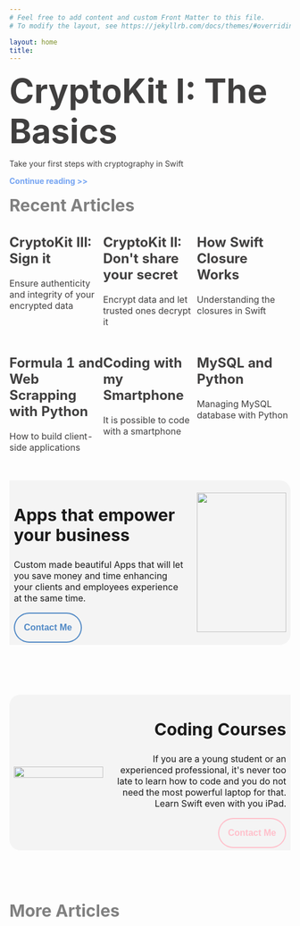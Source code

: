 ```yaml
---
# Feel free to add content and custom Front Matter to this file.
# To modify the layout, see https://jekyllrb.com/docs/themes/#overriding-theme-defaults

layout: home
title: 
---
```

<style>
  .a1:link {color: #403F3F; text-decoration: none;}
  .a1:visited {color: #403F3F; text-decoration: none;}
  .a1:hover {color: gray; text-decoration: none;}
  .a1:active {color: #403F3F; text-decoration: none;}
  .button1 { border: 2px solid #5189C5; color: #5189C5; padding: 16px 16px; text-align: center; text-decoration: none; display: inline-block;font-size: 16px; transition-duration: 0.4s; cursor: pointer; border-radius:25%/30px; background-color: #F4F4F4}
  .button1:hover {border: 2px solid #5189C5; color: white; padding: 16px 16px; text-align: center; text-decoration: none; display: inline-block;font-size: 16px; transition-duration: 0.4s; cursor: pointer; border-radius:25%/30px; background-color: #5189C5}
  .button2 { border: 2px solid pink; color: pink; padding: 16px 16px; text-align: center; text-decoration: none; display: inline-block;font-size: 16px; transition-duration: 0.4s; cursor: pointer; border-radius:25%/30px; background-color: #F4F4F4}
  .button2:hover {border: 2px solid pink; color: white; padding: 16px 16px; text-align: center; text-decoration: none; display: inline-block;font-size: 16px; transition-duration: 0.4s; cursor: pointer; border-radius:25%/30px; background-color: pink}
</style>
<body>
<a class="a1" href="https://www.javiercarrilloblog.com/coding/15/06/2021/CryptoKit.html">
<body>
<h1 style="font-size: 60px; margin: 0px 0px"><b>CryptoKit I: The Basics</b></h1>
<p>Take your first steps with cryptography in Swift</p>
</body>
</a>
</body>
<a class="a1" style="color: #75A4F2" href="https://www.javiercarrilloblog.com/coding/15/06/2021/CryptoKit.html"><b>Continue reading >></b></a>
<br>
<br>
<h2 style="font-size: 30px; color: gray; margin: 0px 0px"><b>Recent Articles</b></h2>
<table style="width: 100%; horizontal-align: left; margin: 0px 0px">
  <tr>
    <td style="border-style: hidden; width: 33%; text-align: left; vertical-align: top; padding: 0px">
      <a class="a1" href="https://www.javiercarrilloblog.com/coding/15/06/2021/CryptoKit.html">
      <body>
      <h2><b>CryptoKit III: Sign it</b></h2>
      <p>Ensure authenticity and integrity of your encrypted data</p>
      </body>
      </a>
    </td>
    <td style="border-style: hidden; width: 33%; text-align: left; vertical-align: top; padding: 0px">
      <a class="a1" href="https://www.javiercarrilloblog.com/coding/15/06/2021/CryptoKit.html">
      <body>
      <h2><b>CryptoKit II: Don't share your secret</b></h2>
      <p>Encrypt data and let trusted ones decrypt it</p>
      </body>
      </a>
    </td>
    <td style="border-style: hidden; width: 33%; text-align: left; vertical-align: top; padding: 0px">
      <a class="a1" href="https://www.javiercarrilloblog.com/coding/17/05/2021/SwiftClosures.html">
      <body>
      <h2><b>How Swift Closure Works</b></h2>
      <p>Understanding the closures in Swift</p>
      </body>
      </a>
    </td>
  </tr>
  <tr style="background-color: #FDFDFD">
    <td style="border-style: hidden; width: 33%; text-align: left; vertical-align: top; padding: 0px">
      <a class="a1" href="https://www.javiercarrilloblog.com/coding/15/04/2021/Formula1WebScraping.html">
      <body>
      <h2><b>Formula 1 and Web Scrapping with Python</b></h2>
      <p>How to build client-side applications</p>
      </body>
      </a>
    </td>
    <td style="border-style: hidden; width: 33%; text-align: left; vertical-align: top; padding: 0px">
      <a class="a1" href="https://www.javiercarrilloblog.com/coding/15/03/2021/Coding_with_smartphone.html">
      <body>
      <h2><b>Coding with my Smartphone</b></h2>
      <p>It is possible to code with a smartphone</p>
      </body>
      </a>
    </td>
    <td style="border-style: hidden; width: 33%; text-align: left; vertical-align: top; padding: 0px">
      <a class="a1" href="https://www.javiercarrilloblog.com/coding/15/02/2021/MySQLPython.html">
      <body>
      <h2><b>MySQL and Python</b></h2>
      <p>Managing MySQL database with Python</p>
      </body>
      </a>
    </td>
  </tr>
</table>
<br>
<header style="border-radius: 20px; background-color: #F4F4F4">
  <table style="width: 100%; padding: 0px; border-style: hidden; text-align: left">
    <tr>
      <td style="width: 65%; background-color: #F4F4F4; border-style: hidden">
        <body>
          <h2 style="font-size: 30px"><b>Apps that empower your business</b></h2>
          <p>Custom made beautiful Apps that will let you save money and time enhancing your clients and employees experience at the same time.</p>
          <button class="button1" onclick="window.location.href='https://www.javiercarrilloblog.com/services';"><b>Contact Me</b></button>
        </body>
      </td>
      <td style="width: 35%; border-style: hidden; text-align: right">
        <img style="display: block; margin-left: auto; margin-right: auto; height: 250px; width: 100%; object-fit: contain" src="https://jcentercreation.github.io/JekyllPersonalWeb/assets/img/combi.png">
      </td>
    </tr>
  </table>
</header>
<br>
<header style="border-radius: 20px; background-color: #F4F4F4">
  <table style="width: 100%; padding: 0px; border-style: hidden; text-align: right">
    <tr>
      <td style="width: 35%; border-style: hidden; text-align: left">
        <img style="display: block; margin-left: auto; margin-right: auto; width: 100%; object-fit: contain" src="https://jcentercreation.github.io/JekyllPersonalWeb/assets/img/img2.png">
      </td>
      <td style="width: 65%; background-color: #F4F4F4; border-style: hidden">
        <body>
          <h2 style="font-size: 30px"><b>Coding Courses</b></h2>
          <p>If you are a young student or an experienced professional, it's never too late to learn how to code and you do not need the most powerful laptop for that. Learn Swift even with you iPad.</p>
          <button class="button2" onclick="window.location.href='https://www.javiercarrilloblog.com/services';"><b>Contact Me</b></button>
        </body>
      </td>
    </tr>
  </table>
</header>
<br>
<br>
<h1 style="font-size: 30px; color: gray; margin: 0px 0px"><b>More Articles</b></h1>